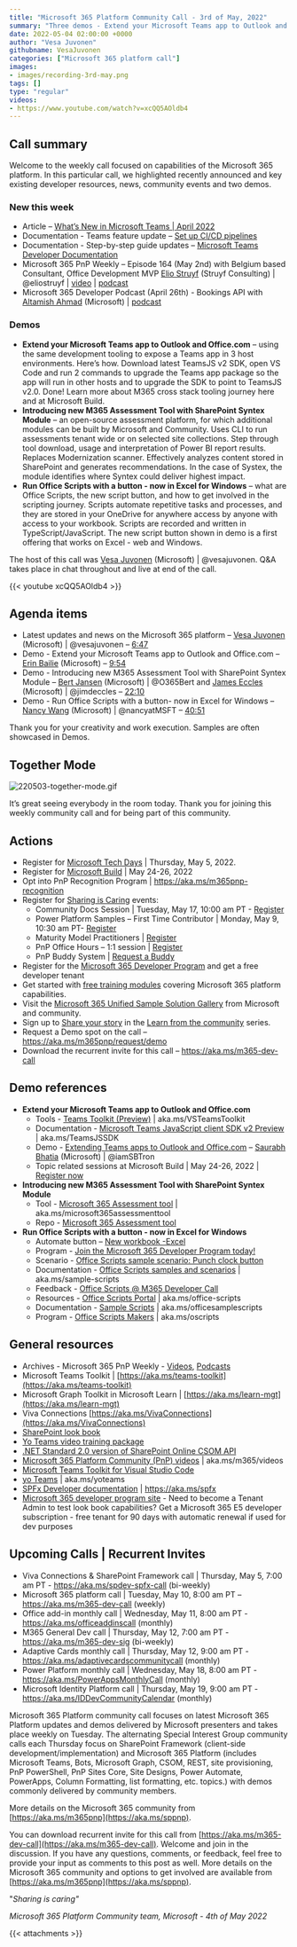 ```yaml
---
title: "Microsoft 365 Platform Community Call - 3rd of May, 2022"
summary: "Three demos - Extend your Microsoft Teams app to Outlook and Office, Introducing new M365 Assessment Tool with SharePoint Syntex Module, and Run Office Scripts with a button- now in Excel for Windows.  Review latest articles, documents, and podcasts."
date: 2022-05-04 02:00:00 +0000
author: "Vesa Juvonen"
githubname: VesaJuvonen
categories: ["Microsoft 365 platform call"]
images:
- images/recording-3rd-may.png
tags: []
type: "regular"
videos:
- https://www.youtube.com/watch?v=xcQQ5AOldb4
---
```


## Call summary

Welcome to the weekly call focused on capabilities of the Microsoft 365 platform.  In this particular call, we highlighted recently announced and key existing developer resources, news, community events and two demos.

### New this week

* Article – [What’s New in Microsoft Teams \| April
    2022](https://techcommunity.microsoft.com/t5/microsoft-teams-blog/what-s-new-in-microsoft-teams-april-2022/ba-p/3297881)
* Documentation - Teams feature update – [Set up CI/CD
    pipelines](https://docs.microsoft.com/microsoftteams/platform/toolkit/use-cicd-template)
* Documentation - Step-by-step guide updates – [Microsoft Teams Developer
    Documentation](https://docs.microsoft.com/microsoftteams/platform/mstdd-landing)
* Microsoft 365 PnP Weekly – Episode 164 (May 2nd) with Belgium based
    Consultant, Office Development MVP [Elio
    Struyf](https://twitter.com/eliostruyf) (Struyf Consulting) \| @eliostruyf
    \| [video](https://pnp.github.io/blog/microsoft-365-pnp-weekly/episode-164/)
    \| [podcast](https://www.podbean.com/media/share/pb-euwht-1217b1b)
* Microsoft 365 Developer Podcast (April 26th) - Bookings API with [Altamish
    Ahmad](https://www.linkedin.com/in/altamishahmad/) (Microsoft) \|
    [podcast](https://www.m365devpodcast.com/e/bookings-api-with-altamish-ahmad/)

### Demos

* **Extend your Microsoft Teams app to Outlook and Office.com** – using the
    same development tooling to expose a Teams app in 3 host environments.
    Here’s how. Download latest TeamsJS v2 SDK, open VS Code and run 2 commands
    to upgrade the Teams app package so the app will run in other hosts and to
    upgrade the SDK to point to TeamsJS v2.0. Done! Learn more about M365 cross
    stack tooling journey here and at Microsoft Build.
* **Introducing new M365 Assessment Tool with SharePoint Syntex Module** – an
    open-source assessment platform, for which additional modules can be built
    by Microsoft and Community. Uses CLI to run assessments tenant wide or on
    selected site collections. Step through tool download, usage and
    interpretation of Power BI report results. Replaces Modernization scanner.
    Effectively analyzes content stored in SharePoint and generates
    recommendations. In the case of Systex, the module identifies where Syntex
    could deliver highest impact.
* **Run Office Scripts with a button - now in Excel for Windows** – what are
    Office Scripts, the new script button, and how to get involved in the
    scripting journey. Scripts automate repetitive tasks and processes, and they
    are stored in your OneDrive for anywhere access by anyone with access to
    your workbook. Scripts are recorded and written in TypeScript/JavaScript.
    The new script button shown in demo is a first offering that works on Excel
    \- web and Windows.

The host of this call was [Vesa Juvonen](http://twitter.com/vesajuvonen) (Microsoft) | @vesajuvonen. Q&A takes place in chat throughout and live at end of the call.

{{< youtube xcQQ5AOldb4 >}}

## Agenda items

* Latest updates and news on the Microsoft 365 platform – [Vesa
    Juvonen](http://twitter.com/vesajuvonen) (Microsoft) \| @vesajuvonen –
    [6:47](https://youtu.be/xcQQ5AOldb4?t=407)
* Demo - Extend your Microsoft Teams app to Outlook and Office.com – [Erin
    Bailie](https://www.linkedin.com/in/erinbailie/) (Microsoft) –
    [9:54](https://youtu.be/xcQQ5AOldb4?t=594)
* Demo - Introducing new M365 Assessment Tool with SharePoint Syntex Module –
    [Bert Jansen](http://twitter.com/O365Bert) (Microsoft) \| @O365Bert and
    [James Eccles](http://twitter.com/jimdeccles) (Microsoft) \| @jimdeccles –
    [22:10](https://youtu.be/xcQQ5AOldb4?t=1330)
* Demo - Run Office Scripts with a button- now in Excel for Windows – [Nancy
    Wang](http://twitter.com/nancyatMSFT) (Microsoft) \| @nancyatMSFT –
    [40:51](https://youtu.be/xcQQ5AOldb4?t=2451)


Thank you for your creativity and work execution. Samples are often showcased in Demos.

## Together Mode 
   
![220503-together-mode.gif](images/220503-together-mode.gif)

It’s great seeing everybody in the room today.  Thank you for joining this weekly community call and for being part of this community.  

## Actions

* Register for [Microsoft Tech Days](https://aka.ms/techdays/m365) \|
    Thursday, May 5, 2022.
* Register for [Microsoft Build](http://register.build.microsoft.com) \| May
    24-26, 2022
* Opt into PnP Recognition Program \| <https://aka.ms/m365pnp-recognition>
* Register for [Sharing is Caring](https://pnp.github.io/sharing-is-caring/)
    events:
    * Community Docs Session \| Tuesday, May 17, 10:00 am PT -
        [Register](https://forms.microsoft.com/pages/responsepage.aspx?id=KtIy2vgLW0SOgZbwvQuRaXDXyCl9DkBHq4A2OG7uLpdUOUdFR0U1STdGS0lXUDA2Sk1YSE1WMEtHSy4u)
    * Power Platform Samples – First Time Contributor \| Monday, May 9, 10:30
        am PT-
        [Register](https://forms.office.com/pages/responsepage.aspx?id=KtIy2vgLW0SOgZbwvQuRaXDXyCl9DkBHq4A2OG7uLpdUMTFJWFFGVUxBNUFZQjZWRUdaOE5BMFkwNS4u)
    * Maturity Model Practitioners \| [Register](https://aka.ms/mm4m365)
    * PnP Office Hours – 1:1 session \|
        [Register](https://outlook.office365.com/owa/calendar/PnPSharingisCaring@warner.digital/bookings/)
    * PnP Buddy System \| [Request a
        Buddy](https://forms.office.com/Pages/ResponsePage.aspx?id=KtIy2vgLW0SOgZbwvQuRaXDXyCl9DkBHq4A2OG7uLpdUMjRRUVg4NElZUUJLTEY1TVVSVDJFRFpLRS4u)
* Register for the [Microsoft 365 Developer
    Program](https://aka.ms/m365/devprogram) and get a free developer tenant
* Get started with [free training modules](https://aka.ms/m365/dev/learn)
    covering Microsoft 365 platform capabilities.
* Visit the [Microsoft 365 Unified Sample Solution
    Gallery](https://adoption.microsoft.com/sample-solution-gallery) from
    Microsoft and community.
* Sign up to [Share your story](https://aka.ms/share-your-story) in the [Learn
    from the community](https://aka.ms/LearnFromTheCommunity/ThisWeek) series.
* Request a Demo spot on the call – <https://aka.ms/m365pnp/request/demo>
* Download the recurrent invite for this call – <https://aka.ms/m365-dev-call>

## Demo references

* **Extend your Microsoft Teams app to Outlook and Office.com**
    * Tools - [Teams Toolkit
        (Preview)](https://marketplace.visualstudio.com/items?itemName=TeamsDevApp.ms-teams-vscode-extension)
        \| aka.ms/VSTeamsToolkit
    * Documentation - [Microsoft Teams JavaScript client SDK v2
        Preview](https://docs.microsoft.com/microsoftteams/platform/m365-apps/using-teams-client-sdk-preview?tabs=manifest-teams-toolkit%2Cjavascript)
        \| aka.ms/TeamsJSSDK
    * Demo - [Extending Teams apps to Outlook and
        Office.com](https://youtu.be/JckgmonMbCM?t=1776) – [Saurabh
        Bhatia](http://twitter.com/iamSBTron) (Microsoft) \| @iamSBTron
    * Topic related sessions at Microsoft Build \| May 24-26, 2022 \|
        [Register now](http://register.build.microsoft.com)
* **Introducing new M365 Assessment Tool with SharePoint Syntex Module**
    * Tool - [Microsoft 365 Assessment
        tool](https://pnp.github.io/pnpassessment/index.html) \|
        aka.ms/microsoft365assessmenttool
    * Repo - [Microsoft 365 Assessment
        tool](https://github.com/pnp/pnpassessment)
* **Run Office Scripts with a button - now in Excel for Windows**
    * Automate button – [New workbook -Excel](https://excel.new/)
    * Program - [Join the Microsoft 365 Developer Program
        today!](https://developer.microsoft.com/en-us/microsoft-365/dev-program)
    * Scenario - [Office Scripts sample scenario: Punch clock button](https://docs.microsoft.com/office/dev/scripts/resources/scenarios/punch-clock)
    * Documentation - [Office Scripts samples and scenarios](https://docs.microsoft.com/office/dev/scripts/resources/samples/samples-overview) \| aka.ms/sample-scripts
    * Feedback - [Office Scripts @ M365 Developer
    Call](https://forms.office.com/r/0vP20FRKCN)
    * Resources - [Office Scripts
        Portal](https://developer.microsoft.com/office-scripts) \|
        aka.ms/office-scripts
    * Documentation - [Sample
        Scripts](https://docs.microsoft.com/office/dev/scripts/resources/samples/excel-samples)
        \| aka.ms/officesamplescripts
    * Program - [Office Scripts
        Makers](https://ux.microsoft.com/Panel/OfficeScriptsTrade?utm_campaign=tradesperson&utm_source=adhoc&utm_medium=presentation)
        \| aka.ms/oscripts

## General resources

* Archives - Microsoft 365 PnP Weekly - [Videos](https://www.youtube.com/playlist?list=PLR9nK3mnD-OVYI-St_CBiFfuL4CZbBpkC), [Podcasts](https://pnpweekly.podbean.com/)
* Microsoft Teams Toolkit | [https://aka.ms/teams-toolkit](https://aka.ms/teams-toolkit)
* Microsoft Graph Toolkit in Microsoft Learn | [https://aka.ms/learn-mgt](https://aka.ms/learn-mgt)
* Viva Connections [https://aka.ms/VivaConnections](https://aka.ms/VivaConnections)
* [SharePoint look book](https://lookbook.microsoft.com/?WT.mc_id=m365-24198-cxa)
* [Yo Teams video training package](https://aka.ms/yoteams-training)
* [.NET Standard 2.0 version of SharePoint Online CSOM API](https://developer.microsoft.com/en-us/microsoft-365/blogs/net-standard-version-of-sharepoint-online-csom-apis?WT.mc_id=m365-24198-cxa)
* [Microsoft 365 Platform Community (PnP) videos](https://aka.ms/m365/videos) | aka.ms/m365/videos
* [Microsoft Teams Toolkit for Visual Studio Code](https://marketplace.visualstudio.com/items?itemName=TeamsDevApp.ms-teams-vscode-extension)
* [yo Teams](https://aka.ms/yoteams) | aka.ms/yoteams
* [SPFx Developer documentation](https://aka.ms/spfx) | <https://aka.ms/spfx>
* [Microsoft 365 developer program site](https://developer.microsoft.com/en-us/office/dev-program?WT.mc_id=m365-24198-cxa) - Need to become a Tenant Admin to test look book capabilities? Get a Microsoft 365 E5 developer subscription - free tenant for 90 days with automatic renewal if used for dev purposes

## Upcoming Calls | Recurrent Invites

* Viva Connections & SharePoint Framework call \| Thursday, May 5, 7:00 am PT -
    <https://aka.ms/spdev-spfx-call> (bi-weekly)
* Microsoft 365 platform call \| Tuesday, May 10, 8:00 am PT –
    <https://aka.ms/m365-dev-call> (weekly)
* Office add-in monthly call \| Wednesday, May 11, 8:00 am PT -
    <https://aka.ms/officeaddinscall> (monthly)
* M365 General Dev call \| Thursday, May 12, 7:00 am PT -
    <https://aka.ms/m365-dev-sig> (bi-weekly)
* Adaptive Cards monthly call \| Thursday, May 12, 9:00 am PT -
    <https://aka.ms/adaptivecardscommunitycall> (monthly)
* Power Platform monthly call \| Wednesday, May 18, 8:00 am PT -
    <https://aka.ms/PowerAppsMonthlyCall> (monthly)
* Microsoft Identity Platform call \| Thursday, May 19, 9:00 am PT -
    <https://aka.ms/IDDevCommunityCalendar> (monthly)

Microsoft 365 Platform community call focuses on latest Microsoft 365 Platform updates and demos delivered by Microsoft presenters and takes place weekly on Tuesday.  The alternating Special Interest Group community calls each Thursday focus on SharePoint Framework (client-side development/implementation) and Microsoft 365 Platform (includes Microsoft Teams, Bots, Microsoft Graph, CSOM, REST, site provisioning, PnP PowerShell, PnP Sites Core, Site Designs, Power Automate, PowerApps, Column Formatting, list formatting, etc. topics.) with demos commonly delivered by community members.

More details on the Microsoft 365 community from [https://aka.ms/m365pnp](https://aka.ms/sppnp).

You can download recurrent invite for this call from [https://aka.ms/m365-dev-call](https://aka.ms/m365-dev-call).  Welcome and join in the discussion. If you have any questions, comments, or feedback, feel free to provide your input as comments to this post as well. More details on the Microsoft 365 community and options to get involved are available from [https://aka.ms/m365pnp](https://aka.ms/sppnp).


&quot;_Sharing is caring&quot;_

_Microsoft 365 Platform Community team, Microsoft - 4th of May 2022_

{{< attachments >}}
